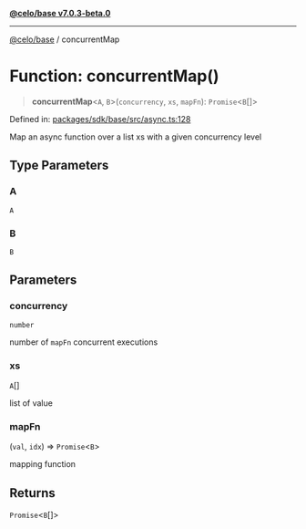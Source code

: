 [**@celo/base v7.0.3-beta.0**](../README.md)

***

[@celo/base](../README.md) / concurrentMap

# Function: concurrentMap()

> **concurrentMap**\<`A`, `B`\>(`concurrency`, `xs`, `mapFn`): `Promise`\<`B`[]\>

Defined in: [packages/sdk/base/src/async.ts:128](https://github.com/celo-org/developer-tooling/blob/master/packages/sdk/base/src/async.ts#L128)

Map an async function over a list xs with a given concurrency level

## Type Parameters

### A

`A`

### B

`B`

## Parameters

### concurrency

`number`

number of `mapFn` concurrent executions

### xs

`A`[]

list of value

### mapFn

(`val`, `idx`) => `Promise`\<`B`\>

mapping function

## Returns

`Promise`\<`B`[]\>

